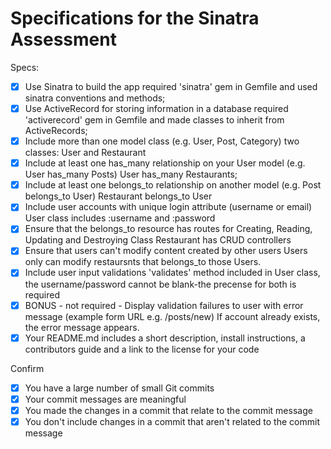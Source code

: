 # Specifications for the Sinatra Assessment

Specs:
- [x] Use Sinatra to build the app
      required 'sinatra' gem in Gemfile and used sinatra conventions and methods;
- [x] Use ActiveRecord for storing information in a database
      required 'activerecord' gem in Gemfile and made classes to inherit from ActiveRecords;
- [x] Include more than one model class (e.g. User, Post, Category)
      two classes: User and Restaurant
- [x] Include at least one has_many relationship on your User model (e.g. User has_many Posts)
      User has_many Restaurants;
- [x] Include at least one belongs_to relationship on another model (e.g. Post belongs_to User)
      Restaurant belongs_to User
- [x] Include user accounts with unique login attribute (username or email)
      User class includes :username and :password 
- [x] Ensure that the belongs_to resource has routes for Creating, Reading, Updating and Destroying
      Class Restaurant has CRUD controllers 
- [x] Ensure that users can't modify content created by other users
      Users only can modify restaursnts that belongs_to those Users.
- [x] Include user input validations
      'validates' method included in User class, the username/password cannot be blank-the precense for both is required
- [x] BONUS - not required - Display validation failures to user with error message (example form URL e.g. /posts/new)
      If account already exists, the error message appears.
- [x] Your README.md includes a short description, install instructions, a contributors guide and a link to the license for your code

Confirm
- [x] You have a large number of small Git commits
- [x] Your commit messages are meaningful
- [x] You made the changes in a commit that relate to the commit message
- [x] You don't include changes in a commit that aren't related to the commit message